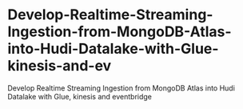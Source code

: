 # Develop-Realtime-Streaming-Ingestion-from-MongoDB-Atlas-into-Hudi-Datalake-with-Glue-kinesis-and-ev
Develop Realtime Streaming Ingestion from MongoDB Atlas into Hudi Datalake with Glue, kinesis and eventbridge
